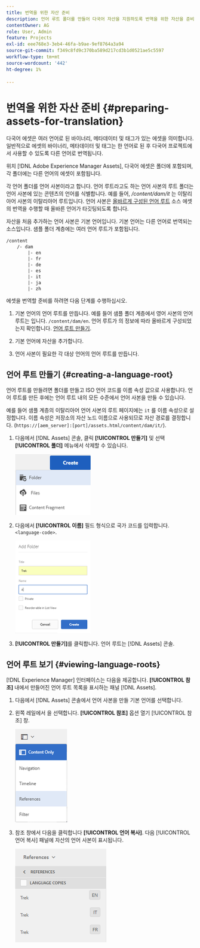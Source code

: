 ```yaml
---
title: 번역을 위한 자산 준비
description: 언어 루트 폴더를 만들어 다국어 자산을 지원하도록 번역을 위한 자산을 준비합니다.
contentOwner: AG
role: User, Admin
feature: Projects
exl-id: eee768e3-3eb4-46fa-b9ae-9ef8764a3a94
source-git-commit: f349c8fd9c370ba589d217cd3b1d0521ae5c5597
workflow-type: tm+mt
source-wordcount: '442'
ht-degree: 1%

---
```


# 번역을 위한 자산 준비 {#preparing-assets-for-translation}

다국어 에셋은 여러 언어로 된 바이너리, 메타데이터 및 태그가 있는 에셋을 의미합니다. 일반적으로 에셋의 바이너리, 메타데이터 및 태그는 한 언어로 된 후 다국어 프로젝트에서 사용할 수 있도록 다른 언어로 번역됩니다.

위치 [!DNL Adobe Experience Manager Assets], 다국어 에셋은 폴더에 포함되며, 각 폴더에는 다른 언어의 에셋이 포함됩니다.

각 언어 폴더를 언어 사본이라고 합니다. 언어 루트라고도 하는 언어 사본의 루트 폴더는 언어 사본에 있는 콘텐츠의 언어를 식별합니다. 예를 들어, */content/dam/it* 는 이탈리아어 사본의 이탈리아어 루트입니다. 언어 사본은 [올바르게 구성된 언어 루트](preparing-assets-for-translation.md#creating-a-language-root) 소스 에셋의 번역을 수행할 때 올바른 언어가 타깃팅되도록 합니다.

자산을 처음 추가하는 언어 사본은 기본 언어입니다. 기본 언어는 다른 언어로 번역되는 소스입니다. 샘플 폴더 계층에는 여러 언어 루트가 포함됩니다.

```shell
/content
    /- dam
        |- en
        |- fr
        |- de
        |- es
        |- it
        |- ja
        |- zh
```

에셋을 번역할 준비를 하려면 다음 단계를 수행하십시오.

1. 기본 언어의 언어 루트를 만듭니다. 예를 들어 샘플 폴더 계층에서 영어 사본의 언어 루트는 입니다. `/content/dam/en`. 언어 루트가 의 정보에 따라 올바르게 구성되었는지 확인합니다. [언어 루트 만들기](preparing-assets-for-translation.md#creating-a-language-root).

1. 기본 언어에 자산을 추가합니다.
1. 언어 사본이 필요한 각 대상 언어의 언어 루트를 만듭니다.

## 언어 루트 만들기 {#creating-a-language-root}

언어 루트를 만들려면 폴더를 만들고 ISO 언어 코드를 이름 속성 값으로 사용합니다. 언어 루트를 만든 후에는 언어 루트 내의 모든 수준에서 언어 사본을 만들 수 있습니다.

예를 들어 샘플 계층의 이탈리아어 언어 사본의 루트 페이지에는 `it` 를 이름 속성으로 설정합니다. 이름 속성은 저장소의 자산 노드 이름으로 사용되므로 자산 경로를 결정합니다. (`https://[aem_server]:[port]/assets.html/content/dam/it/`).

1. 다음에서 [!DNL Assets] 콘솔, 클릭 **[!UICONTROL 만들기]** 및 선택 **[!UICONTROL 폴더]** 메뉴에서 삭제할 수 있습니다.

   ![폴더 만들기](assets/Create-folder.png)

1. 다음에서 **[!UICONTROL 이름]** 필드 형식으로 국가 코드를 입력합니다. `<language-code>`.

   ![폴더에 언어 코드 추가](assets/Add-language-code-in-folder.png)

1. **[!UICONTROL 만들기]**&#x200B;를 클릭합니다. 언어 루트는 [!DNL Assets] 콘솔.

## 언어 루트 보기 {#viewing-language-roots}

[!DNL Experience Manager] 인터페이스는 다음을 제공합니다. **[!UICONTROL 참조]** 내에서 만들어진 언어 루트 목록을 표시하는 패널 [!DNL Assets].

1. 다음에서 [!DNL Assets] 콘솔에서 언어 사본을 만들 기본 언어를 선택합니다.
1. 왼쪽 레일에서 을 선택합니다. **[!UICONTROL 참조]** 옵션 열기 [!UICONTROL 참조] 창.

   ![chlimage_1-122](assets/chlimage_1-122.png)

1. 참조 창에서 다음을 클릭합니다 **[!UICONTROL 언어 복사]**. 다음 [!UICONTROL 언어 복사] 패널에 자산의 언어 사본이 표시됩니다.

   ![언어 복사](assets/lang-copy2.png)
